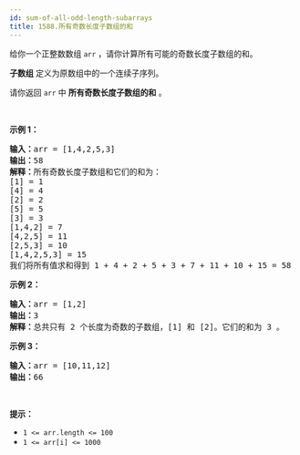 ```yaml
---
id: sum-of-all-odd-length-subarrays
title: 1588.所有奇数长度子数组的和
---
```

给你一个正整数数组 <code>arr</code> ，请你计算所有可能的奇数长度子数组的和。

**子数组** 定义为原数组中的一个连续子序列。

请你返回 <code>arr</code> 中 **所有奇数长度子数组的和** 。

 

**示例 1：**


<pre><strong>输入：</strong>arr = [1,4,2,5,3]<br/><strong>输出：</strong>58<br/><strong>解释：</strong>所有奇数长度子数组和它们的和为：<br/>[1] = 1<br/>[4] = 4<br/>[2] = 2<br/>[5] = 5<br/>[3] = 3<br/>[1,4,2] = 7<br/>[4,2,5] = 11<br/>[2,5,3] = 10<br/>[1,4,2,5,3] = 15<br/>我们将所有值求和得到 1 + 4 + 2 + 5 + 3 + 7 + 11 + 10 + 15 = 58</pre>

**示例 2：**


<pre><strong>输入：</strong>arr = [1,2]<br/><strong>输出：</strong>3<br/><strong>解释：</strong>总共只有 2 个长度为奇数的子数组，[1] 和 [2]。它们的和为 3 。</pre>

**示例 3：**


<pre><strong>输入：</strong>arr = [10,11,12]<br/><strong>输出：</strong>66<br/></pre>

 

**提示：**


- <code>1 &lt;= arr.length &lt;= 100</code>
- <code>1 &lt;= arr[i] &lt;= 1000</code>
